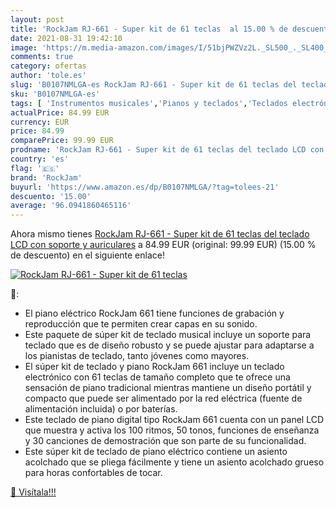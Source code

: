 ```yaml
---
layout: post
title: 'RockJam RJ-661 - Super kit de 61 teclas  al 15.00 % de descuento'
date: 2021-08-31 19:42:10
image: 'https://m.media-amazon.com/images/I/51bjPWZVz2L._SL500_._SL400_.jpg'
comments: true
category: ofertas
author: 'tole.es'
slug: 'B0107NMLGA-es RockJam RJ-661 - Super kit de 61 teclas del teclado LCD...'
sku: 'B0107NMLGA-es'
tags: [ 'Instrumentos musicales','Pianos y teclados','Teclados electrónicos','auriculares','rockjam','teclado', ]
actualPrice: 84.99 EUR
currency: EUR
price: 84.99
comparePrice: 99.99 EUR
prodname: 'RockJam RJ-661 - Super kit de 61 teclas del teclado LCD con soporte y auriculares'
country: 'es'
flag: '🇪🇸'
brand: 'RockJam'
buyurl: 'https://www.amazon.es/dp/B0107NMLGA/?tag=tolees-21'
descuento: '15.00'
average: '96.0941860465116'
---
```


Ahora mismo tienes [RockJam RJ-661 - Super kit de 61 teclas del teclado LCD con soporte y auriculares](https://www.amazon.es/dp/B0107NMLGA/?tag=tolees-21) a 84.99 EUR (original: 99.99 EUR) (15.00 %  de descuento) en el siguiente enlace!

[![RockJam RJ-661 - Super kit de 61 teclas ](https://m.media-amazon.com/images/I/51bjPWZVz2L._SL500_._SL400_.jpg)](https://www.amazon.es/dp/B0107NMLGA/?tag=tolees-21)

🔎:

- El piano eléctrico RockJam 661 tiene funciones de grabación y reproducción que te permiten crear capas en su sonido.
- Este paquete de súper kit de teclado musical incluye un soporte para teclado que es de diseño robusto y se puede ajustar para adaptarse a los pianistas de teclado, tanto jóvenes como mayores.
- El súper kit de teclado y piano RockJam 661 incluye un teclado electrónico con 61 teclas de tamaño completo que te ofrece una sensación de piano tradicional mientras mantiene un diseño portátil y compacto que puede ser alimentado por la red eléctrica (fuente de alimentación incluida) o por baterías.
- Este teclado de piano digital tipo RockJam 661 cuenta con un panel LCD que muestra y activa los 100 ritmos, 50 tonos, funciones de enseñanza y 30 canciones de demostración que son parte de su funcionalidad.
- Este súper kit de teclado de piano eléctrico contiene un asiento acolchado que se pliega fácilmente y tiene un asiento acolchado grueso para horas confortables de tocar.

[🛒 Visítala!!!](https://www.amazon.es/dp/B0107NMLGA/?tag=tolees-21)
